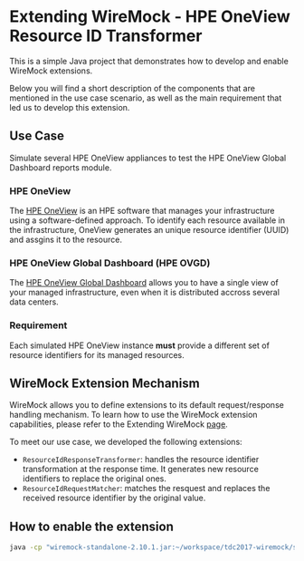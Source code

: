 # Extending WireMock - HPE OneView Resource ID Transformer

This is a simple Java project that demonstrates how to develop and enable WireMock extensions.

Below you will find a short description of the components that are mentioned in the use case scenario, as well as the main requirement that led us to develop this extension.

## Use Case
Simulate several HPE OneView appliances to test the HPE OneView Global Dashboard reports module.

### HPE OneView
The [HPE OneView](https://www.hpe.com/us/en/integrated-systems/software.html) is an HPE software that manages your infrastructure using a software-defined approach. To identify each resource available in the infrastructure, OneView generates an unique resource identifier (UUID) and assgins it to the resource.

### HPE OneView Global Dashboard (HPE OVGD)
The [HPE OneView Global Dashboard](https://www.hpe.com/us/en/product-catalog/detail/pip.1009187269.html) allows you to have a single view of your managed infrastructure, even when it is distributed accross several data centers.

### Requirement
Each simulated HPE OneView instance **must** provide a different set of resource identifiers for its managed resources.

## WireMock Extension Mechanism
WireMock allows you to define extensions to its default request/response handling mechanism. To learn how to use the WireMock extension capabilities, please refer to the Extending WireMock [page](http://wiremock.org/docs/extending-wiremock/).

To meet our use case, we developed the following extensions:
* `ResourceIdResponseTransformer`: handles the resource identifier transformation at the response time. It generates new resource identifiers to replace the original ones.
* `ResourceIdRequestMatcher`: matches the resquest and replaces the received resource identifier by the original value.

## How to enable the extension

```bash
java -cp "wiremock-standalone-2.10.1.jar:~/workspace/tdc2017-wiremock/samples/id-transformer/target/classes" com.github.tomakehurst.wiremock.standalone.WireMockServerRunner --extensions com.hpe.wiremock.ResourceIdRequestMatcher,com.hpe.wiremock.ResourceIdResponseTransformer --root-dir ~/workspace/tdc2017-wiremock/samples/id-transformer/src/test/resources/oneview
```


